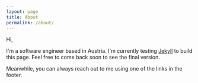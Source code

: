 ```yaml
---
layout: page
title: About
permalink: /about/
---
```

Hi,

I'm a software engineer based in Austria. I'm currently testing [Jekyll](https://github.com/jekyll) to build this page. Feel free to come back soon to see the final version.

Meanwhile, you can always reach out to me using one of the links in the footer.